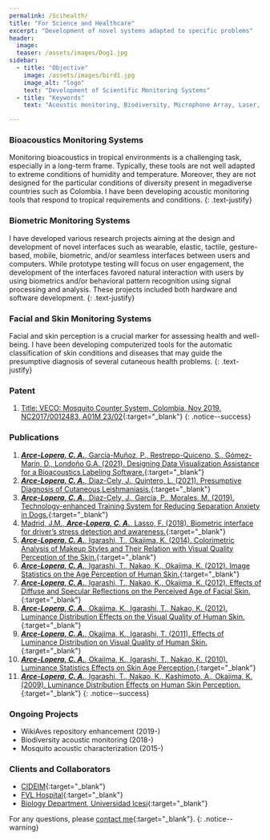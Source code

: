 ```yaml
---
permalink: /Scihealth/
title: "For Science and Healthcare"
excerpt: "Development of novel systems adapted to specific problems"
header:
  image: 
  teaser: /assets/images/Dog1.jpg
sidebar:
  - title: "Objective"
    image: /assets/images/bird1.jpg
    image_alt: "logo"
    text: "Development of Scientific Monitoring Systems"
  - title: "Keywords"
    text: "Acoustic monitoring, Biodiversity, Microphone Array, Laser, Mosquitoes"

---
```

### Bioacoustics Monitoring Systems
Monitoring bioacoustics in tropical environments is a challenging task, 
especially in a long-term frame. Typically, these tools are not well adapted to extreme 
conditions of humidity and temperature. 
Moreover, they are not designed for the particular conditions of diversity present in megadiverse countries 
such as Colombia. I have been developing acoustic monitoring tools that respond to tropical requirements 
and conditions.
{: .text-justify}

### Biometric Monitoring Systems
I have developed various research projects aiming at the design and development of novel interfaces such as wearable, 
elastic, tactile, gesture-based, mobile, biometric, and/or seamless interfaces between users and computers.
While prototype testing will focus on user engagement, the development of the interfaces favored natural interaction
with users by using biometrics and/or behavioral pattern recognition using signal processing and analysis.
These projects included both hardware and software development.
{: .text-justify}

### Facial and Skin Monitoring Systems
Facial and skin perception is a crucial marker for assessing health and well-being. I have been developing computerized 
tools for the automatic classification of skin conditions and diseases that may guide the presumptive diagnosis of several 
cutaneous health problems.
{: .text-justify}

### Patent
1.	[Title: VECO: Mosquito Counter System, Colombia, Nov 2019. NC2017/0012483, A01M 23/02](http://sipi.sic.gov.co/sipi/Extra/IP/Mutual/Browse.aspx?sid=637460798176151789){:target="_blank"}
{: .notice--success}

### Publications
1.   [***Arce-Lopera, C. A.***, García-Muñoz, P., Restrepo-Quiceno, S., Gómez-Marín, D., Londoño G.A. (2021). Designing Data Visualization Assistance for a Bioacoustics Labeling Software.](https://doi.org/10.1007/978-3-030-78645-8_60){:target="_blank"}
2.	 [***Arce-Lopera, C. A.***, Diaz-Cely, J., Quintero, L. (2021). Presumptive Diagnosis of Cutaneous Leishmaniasis.](http://ijmi.ir/index.php/IJMI/article/view/278){:target="_blank"}
3.	 [***Arce-Lopera, C. A.***, Diaz-Cely, J., García, P., Morales, M. (2019). Technology-enhanced Training System for Reducing Separation Anxiety in Dogs.](https://doi.org/10.1007/978-3-030-23525-3_58){:target="_blank"}
4.   [Madrid, J.M., ***Arce-Lopera, C. A.***, Lasso, F. (2018). Biometric interface for driver’s stress detection and awareness.](https://doi.org/10.1145/3239092.3265970){:target="_blank"}
5.   [***Arce-Lopera, C. A.***, Igarashi, T., Okajima, K. (2014). Colorimetric Analysis of Makeup Styles and Their Relation with Visual Quality Perception of the Skin.](www.journalofvision.org/content/14/10/461.abstract?sid=889eceef-ac44-4d93-854f-3a3631be3e95){:target="_blank"}
6.   [***Arce-Lopera, C. A.***, Igarashi, T., Nakao, K., Okajima, K. (2012). Image Statistics on the Age Perception of Human Skin.]( https://doi.org/10.1111/j.1600-0846.2012.00638.x){:target="_blank"}
7.   [***Arce-Lopera, C. A.***, Igarashi, T., Nakao, K., Okajima, K. (2012). Effects of Diffuse and Specular Reflections on the Perceived Age of Facial Skin.](https://doi.org/10.1007/s10043-012-0028-4){:target="_blank"}
8.   [***Arce-Lopera, C. A.***, Okajima, K., Igarashi, T., Nakao, K. (2012). Luminance Distribution Effects on the Visual Quality of Human Skin.](https://citeseerx.ist.psu.edu/viewdoc/download?doi=10.1.1.1006.8888&rep=rep1&type=pdf){:target="_blank"}
9.   [***Arce-Lopera, C. A.***, Okajima, K., Igarashi, T. (2011). Effects of Luminance Distribution on Visual Quality of Human Skin.](https://jglobal.jst.go.jp/en/detail?JGLOBAL_ID=201102228614524759){:target="_blank"}
10.  [***Arce-Lopera, C. A.***, Okajima, K., Igarashi, T., Nakao, K. (2010). Luminance Statistics Effects on Skin Age Perception.](https://ifscc.org/){:target="_blank"}
11.  [***Arce-Lopera, C. A.***, Igarashi, T., Nakao, K., Kashimoto, A., Okajima, K. (2009). Luminance Distribution Effects on Human Skin Perception.](https://www.ieice.org/ken/paper/200906161aN4/){:target="_blank"}
{: .notice--success}

### Ongoing Projects
- WikiAves repository enhancement (2019-)
- Biodiversity acoustic monitoring (2018-)
- Mosquito acoustic characterization (2015-)

### Clients and Collaborators
- [CIDEIM](http://www.cideim.org.co/cideim/){:target="_blank"}
- [FVL Hospital](https://valledellili.org/en/){:target="_blank"}
- [Biology Department, Universidad Icesi](https://www.icesi.edu.co/departamentos/departamento-de-ciencias-biologicas/){:target="_blank"}

For any questions, please [contact me](https://forms.gle/63NYpG1siX6E4KGj8){:target="_blank"}.
{: .notice--warning}


